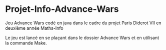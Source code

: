 # Projet-Info-Advance-Wars
Jeu Advance Wars codé en java dans le cadre du projet Paris Diderot VII en deuxième année Maths-Info

Le jeu est lancé en se plaçant dans le dossier Advance Wars et en utilisant la commande Make.
